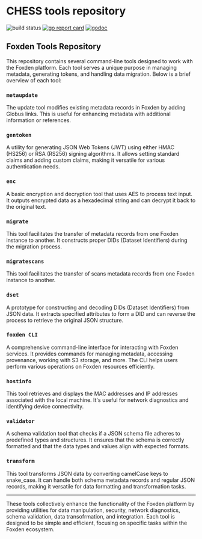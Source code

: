 # CHESS tools repository

![build status](https://github.com/CHESSComputing/gotools/actions/workflows/go.yml/badge.svg)
[![go report card](https://goreportcard.com/badge/github.com/CHESSComputing/gotools)](https://goreportcard.com/report/github.com/CHESSComputing/gotools)
[![godoc](https://godoc.org/github.com/CHESSComputing/gotools?status.svg)](https://godoc.org/github.com/CHESSComputing/gotools)


## Foxden Tools Repository
This repository contains several command-line tools designed to work with the
Foxden platform. Each tool serves a unique purpose in managing metadata,
generating tokens, and handling data migration. Below is a brief overview of
each tool:

### `metaupdate`
The update tool modifies existing metadata records in Foxden by adding Globus
links. This is useful for enhancing metadata with additional information or
references.

### `gentoken`
A utility for generating JSON Web Tokens (JWT) using either HMAC (HS256) or RSA
(RS256) signing algorithms. It allows setting standard claims and adding custom
claims, making it versatile for various authentication needs.

### `enc`
A basic encryption and decryption tool that uses AES to process text input. It
outputs encrypted data as a hexadecimal string and can decrypt it back to the
original text.

### `migrate`
This tool facilitates the transfer of metadata records from one Foxden instance
to another. It constructs proper DIDs (Dataset Identifiers) during the
migration process.

### `migratescans`
This tool facilitates the transfer of scans metadata records from one Foxden instance 
to another.

### `dset`
A prototype for constructing and decoding DIDs (Dataset Identifiers) from JSON
data. It extracts specified attributes to form a DID and can reverse the
process to retrieve the original JSON structure.

### `foxden CLI`
A comprehensive command-line interface for interacting with Foxden services. It
provides commands for managing metadata, accessing provenance, working with S3
storage, and more. The CLI helps users perform various operations on Foxden
resources efficiently.

### `hostinfo`
This tool retrieves and displays the MAC addresses and IP addresses associated
with the local machine. It's useful for network diagnostics and identifying
device connectivity.

### `validator`
A schema validation tool that checks if a JSON schema file adheres to
predefined types and structures. It ensures that the schema is correctly
formatted and that the data types and values align with expected formats.

### `transform`
This tool transforms JSON data by converting camelCase keys to snake_case. It
can handle both schema metadata records and regular JSON records, making it
versatile for data formatting and transformation tasks.

----

These tools collectively enhance the functionality of the Foxden platform by
providing utilities for data manipulation, security, network diagnostics,
schema validation, data transofrmation, and integration. Each tool
is designed to be simple and efficient, focusing on specific tasks within the
Foxden ecosystem.


